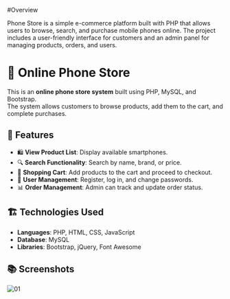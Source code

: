 #Overview

Phone Store is a simple e-commerce platform built with PHP that allows users to browse, search, and purchase mobile phones online. 
The project includes a user-friendly interface for customers and an admin panel for managing products, orders, and users.

# 🛒 Online Phone Store

This is an **online phone store system** built using PHP, MySQL, and Bootstrap.  
The system allows customers to browse products, add them to the cart, and complete purchases.

## 🚀 Features

- 🛍️ **View Product List**: Display available smartphones.
- 🔍 **Search Functionality**: Search by name, brand, or price.
- 🛒 **Shopping Cart**: Add products to the cart and proceed to checkout.
- 👤 **User Management**: Register, log in, and change passwords.
- 📊 **Order Management**: Admin can track and update order status.

## 🏗️ Technologies Used

- **Languages**: PHP, HTML, CSS, JavaScript
- **Database**: MySQL
- **Libraries**: Bootstrap, jQuery, Font Awesome

## 📚 Screenshots
![01](https://github.com/user-attachments/assets/a1066f5d-d69b-4ffa-9082-fe152a65f0ce)


